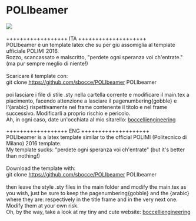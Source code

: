 # POLIbeamer

![](https://github.com/sbocce/POLIbeamer/sample.png)
<br><br>
++++++++++++++++++  ITA  ++++++++++++++++++++<br>
POLIbeamer è un template latex che su per giù assomiglia al
template ufficiale POLIMI 2016.
<br>
Rozzo, scancassato e malscritto, "perdete ogni speranza voi 
ch'entrate." (ma pur sempre meglio di niente!)
<br><br>
Scaricare il template con:
<br>
git clone https://github.com/sbocce/POLIbeamer POLIbeamer
<br><br>
poi lasciare i file di stile .sty nella cartella corrente e 
modificare il main.tex a piacimento, facendo attenzione a 
lasciare il pagenumbering{gobble} e l'{arabic} rispettivamente
nel frame contenente il titolo e nel frame successivo.
Modificarli a proprio rischio e pericolo.
<br>
Ah, in ogni caso, date un'occhiata al mio sitarello:
[boccelliengineering](http://boccelliengineering.altervista.org)
<br>

++++++++++++++++++  ENG  ++++++++++++++++++++<br>
POLIbeamer is a latex template similar to the official POLIMI
(Politecnico di Milano) 2016 template.
<br>
My template sucks: "perdete ogni speranza voi ch'entrate" 
(but it's better than nothing!)
<br><br>
Download the template with:
<br>
git clone https://github.com/sbocce/POLIbeamer POLIbeamer
<br><br>
then leave the style .sty files in the main folder and modify
the main.tex as you wish, just be sure to keep the pagenumbering{gobble}
and the {arabic} where they are: respectively in the title frame and 
in the very next one.
Modify them at your own risk.
<br>
Oh, by the way, take a look at my tiny and cute website:
[boccelliengineering](http://boccelliengineering.altervista.org)
